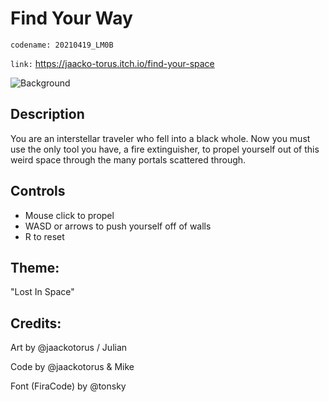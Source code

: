 # Find Your Way

`codename: 20210419_LM0B`

`link:` https://jaacko-torus.itch.io/find-your-space

![Background](https://github.com/Jimmy-s-Test-Site/20210419_LM0B/blob/main/Sprites/Background.png)

## Description

You are an interstellar traveler who fell into a black whole. Now you must use the only tool you have, a fire extinguisher, to propel yourself out of this weird space through the many portals scattered through.

## Controls

- Mouse click to propel
- WASD or arrows to push yourself off of walls
- R to reset

## Theme:

"Lost In Space"

## Credits:

Art by @jaackotorus / Julian

Code by @jaackotorus & Mike

Font (FiraCode) by @tonsky
